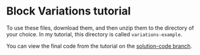 # Block Variations tutorial

To use these files, download them, and then unzip them to the directory of your choice. In my tutorial, this directory is called `variations-example`.

You can view the final code from the tutorial on the [solution-code branch](https://github.com/ashleykolodziej/professorkexplains-block-variations/tree/solution-code).
